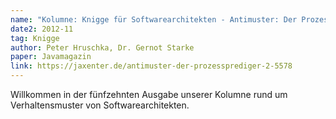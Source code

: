 ```yaml
---
name: "Kolumne: Knigge für Softwarearchitekten - Antimuster: Der Prozessprediger"
date2: 2012-11
tag: Knigge
author: Peter Hruschka, Dr. Gernot Starke
paper: Javamagazin
link: https://jaxenter.de/antimuster-der-prozessprediger-2-5578
---
```

Willkommen in der fünfzehnten Ausgabe unserer Kolumne rund um Verhaltensmuster von Softwarearchitekten.



